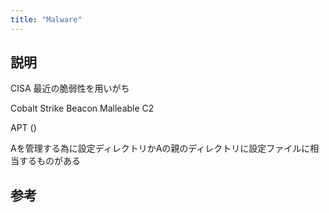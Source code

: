 ```yaml
---
title: "Malware"
---
```


## 説明

CISA
最近の脆弱性を用いがち

Cobalt Strike Beacon
Malleable C2

APT ()

Aを管理する為に設定ディレクトリかAの親のディレクトリに設定ファイルに相当するものがある

## 参考
